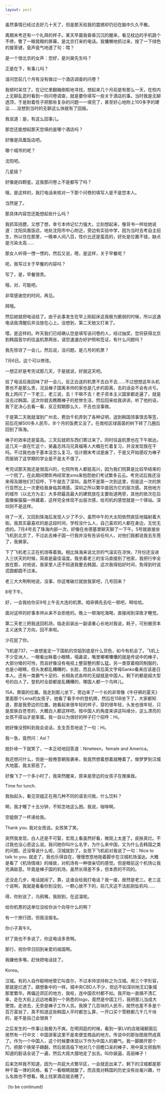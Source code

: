 ```yaml
---
layout: post
---
```

虽然事情已经过去好几十天了，但是那天给我的震撼却仍旧在脑中久久不散。
  
离期末考还有一个礼拜的样子。某天早晨我昏昏沉沉的醒来，看见枕边的手机跳个不停，瞥了一眼晃眼的屏幕，是北京打来的电话。我慵懒地抓过来，按了一下绿色的接答键，瓮声瓮气地道了句：喂？
  
是一个很北京的女声：您好，是刘昊先生吗？
  
正是在下，有事儿吗？
  
请问您前几个月有没有做过一个酒店调查的问卷？
  
我顿时呆住了。在记忆里翻箱倒柜地寻找，想起来几个月前是有那么一天，在校内上无聊乱逛时看到一则问卷调查，就是要你填写一些关于酒店的事。当时我是无聊透顶，于是耐着性子把那些复杂的问题一一填完了，甚至好心地附上100多字的建议……没想到当时的无聊这么快就有了回报。
  
我说道：是，有这么回事儿。
  
那您还能想起那天您填的是哪个酒店吗？
  
好像是凤凰饭店吧。
  
哪个城市的呢？
  
沈阳吧。
  
几星级？
  
好像是四颗星。这我那问卷上不是都写了吗？
  
哦，是这样的，我打电话来核对一下那个问卷的填写人是不是您本人。
  
当然是了。
  
那具体内容您还能想起些什么吗？
  
我抓耳挠腮，又想了想，幸亏本帅记忆力强大，立刻想起来，像背书一样给她说道：沈阳凤凰饭店，地处沈阳市中心附近，旁边有实验中学，因为当时去考自主招生，所以住在那里，一晚单人间八百，性价比还是蛮高的，好处是位置不错，缺点是污染太高……
  
那女人听得一愣一愣的，然后又说，嗯，是这样，关于早餐呢？
  
呃，我写过关于早餐的内容吗？
  
写了，是，早餐很贵。
  
哦，对，可能吧。
  
非常感谢您的时间，再见。
  
拜哦。
  
然后她就把电话挂了。由于此事发生在早上刚起床这我极为脆弱的时候，所以这通电话我清醒后并没放在心上。没想到，第二天她又打来了。

喂，是这样的。昨天我们已经确认您是填写该问卷的人，经过抽奖，您将获得北京到韩国首尔的往返机票两张，请您速速办好护照和签证，有什么问题吗？
  
我先惊讶了一会儿，然后说，没问题。是几号的机票？
  
7月6日。这个可以修改。
  
一想正好是考完试那几天，于是就说，好就这天吧。
  
挂了电话后我回味了好一会儿，反正白送的机票不去白不去……不过想想这年头机票也不是那么贵，况且棒子国离本帅的家也是几步的距离，去的话会不会有点亏。我上网问了一下老三，老三说，去！干嘛不去！老子资本主义国家都走遍了，就是没去过韩国，这次你就去瞧瞧棒子的悲惨生活，然后回来给我讲讲。听了他的话，我下定决心去看一看，反正假期那么久，不去也没事做。
  
于是第二天我就溜到广州去，费劲千机弄到了各种证明，送到韩国领事馆去等签，前后花掉500多人民币，半个月的饭费又没了。在南校区绿茵茵的树下转了几圈后回到了珠海。
  
棒子的效率还是蛮高。三天后就把东西们寄过来了。同时往返机票也在下午抵达。这几天一直在忙这个，昊鑫志炜冯兄真福等人大概在忙着复习，并没发现我在干吗。不过我也由于基本没怎么复习，估计期末考试是废了，于是又开始感叹为棒子而报销了这学期的学业是不是太不值了。
  
考完试那天我还是很高兴的，化院所有人都挺高兴，因为我们院算是比较早结束的一个院了。在此期间樊昕冉经常发sms来抱怨她们考试繁多云云。考完试后我还没来得及跟他们打招呼，下午就去了深圳。虽然不是第一次到这里，但是这一次的旅行显然比上一次更给我身临其境感。深圳之所以繁华是因为它的层次感。其他地方的城市（以北方为主）大多把最高最大的建筑放在主要街道两旁，其他的依次在后面像躲猫猫一样藏着，这样完全体现不出层次感，给司机的感觉就是一个驿站。深圳则不是这样。
  
待了一天，又回到珠海后发现人少了不少。虽然中午的大太阳依然疯狂地辐射着大街。我其实最喜欢的是这段时间，学校没什么人，自己喜欢的人都在身边，无忧无虑的。7月4号去了珠海内部一次，好像在肯德基里聊天聊了一下午。5号就直接坐飞机到北京了，不过此去棒子国一行我并没有告诉任何人，对他们我都说我去东莞了，我舅家。

下了飞机老三正在机场等着我。相比珠海来说北京的气温实在凉快，7月份还没进入三伏天的时候，简直是最佳温度。我坐着老三的宝马直接到了他家，我把行李全放在那，对他说，我家里人还不知道我要去韩国，这次我得掐好时间，免得到时说谎圆都圆不过来。
  
老三大大咧咧地说，没事，你这堆破烂就放我家吧，几号回来？
  
8号下午。
  
好，一会我给你买9号上午去大连的机票。咱哥俩先去吃一顿吧，啊哈哈。
  
面对这样的好事本帅从来不会拒绝的。晚上一顿海吃海喝，直接闹到深夜才睡觉。
  
第二天老三把我送回机场，临走前装出一副语重心长地对我说，耗子，可别被资本主义迷失了方向，回不来啦。
  
少花屁了你。

飞机是737，一直想鉴定一下国航的空姐到底是什么货色，如今有机会了。飞机上不少亚洲人，一眼看出眯着小眼睛，塌鼻梁，嘴里嘟嘟囔囔的就是传说中的棒子，大部分矮的可怜，而且好像没有电视上整容整的那么猛。另一类穿着相同制服的，也是小眼睛，但头发都乱糟糟的，长脸，而且从背后英文字母Sanko看来应该是日本人。还有一类霸气十足的、长相各式各样的无疑就是中国人。剩下的都是超大型号的白人了。登机时全部都是乱糟糟的，哪国人都一个鸟样儿。
  
15A，靠窗的位置。我走到那儿坐下，旁边来了一个长的非常像《牛仔裤的夏天》里面那个Lena的女孩子，她看了看手中的登机牌，然后在15B坐下了。大家都知道，那是我旁边的位置。她看起来很年轻的样子，穿的很年轻，头发也很年轻，只是皮肤白苍苍的，大概白人都这样吧。按中国人的角度来讲这叫缘分，这么漂亮的女孩不搭讪才是笨蛋。我一自以为很好的样子打个招呼：Hi。
  
她好像没预料到我会说话，支支吾吾地说了一句：Hi。
  
我一急，竟然问：Asl？
  
她扑哧一下就笑了，一本正经地回答道：Nineteen，female and America。
  
我还想问什么，但是一股倦意朝我袭来，我竟然想着想着就睡着了。做梦梦到汉城大地震，我太邪恶了。
  
好像飞了一个多小时了，我突然醒来，原来是旁边的女孩子在推搡我。
  
Time for lunch.
  
我抬起头，看见空姐正在用几种不同的语言问我，什么饮料？
  
啊，我才睡了十五分钟，不知怎地这么困。我说，咖啡啊。
  
空姐倒了一杯递给我。
  
Thank you. 我对女孩说。女孩笑了笑。
  
突然我发现，白人还是不可娶，宏观上看虽然好看，微观上太差了。皮肤真烂。不过我也没心思这么说。我问她你叫什么名字，为什么来中国，又为什么去韩国之类的问题。还没等说什么呢，汉城就到了。女孩下飞机前对我说了一句：Nice to talk to you. 就走了，我也乐得自在，慢慢悠悠地拖着脚步在汉城机场溜达。大概是看了《机场情缘》的缘故，对机场有一种很亲切的感觉。但是眼前这个机场让我充满敌意。毕竟是棒子国的机场，虽然长得差不多，但本质的不同的。
  
还没走几步，电话就闹了。靠，这谁会给我打电话？我一接，居然是老三。老三这个说啊，我就是看看你到没到，一颗心放不下的，前几天这不法航刚坠机吗……
  
得，你别说了，乌鸦嘴，我刚到，在这溜呢。
  
给你机票的这单位没给你派个向导什么的啊？
  
有一个旅行团，但我没报名。
  
你小子真牛X。
  
好了我也不多说了，你这电话多贵啊。
  
那行，祝你早日回到亲爱的祖国啊。
  
我嫌他多嘴，赶快把电话挂了。
  
Korea。

汉城。有的人自作聪明地管它叫首尔，不过本帅坚持称之为汉城。用三个字形容，那就是烂透了。跟想象中的一样。城中央CBD人不少，但远不如深圳地王幻象城那里繁华。再偏近郊区的地方，我呕，连中国农村都不如。我开始一直搞不清汇率，走在大街上远远地看到一个熟悉的logo，竟然是中国工行，我把那儿当成大使馆，走进去，无奈是棒子工作人员。我换了几百块的人民币，居然也差不多是个百万富翁了，真不知道这些韩国人平时都怎么算，一开口买个雪糕都几千几千块的，是不是自己会很爽？
  
之后发生的一件事让我极为不爽。在明洞逛的时候，看到一家LV的店玻璃橱窗后居然有一行中文：中国游客这里不是卖便宜商品的地方。传说中的那张图居然成真了。作为一个中国人，这个时候要体现以下作为中国人的霸气。我一脚踢开那个门，把那个铁架子踢翻，然后居高临下地对几个目瞪口呆的棒子，用中英文把我所知道的脏话全说了一遍，然后大摇大摆地走了出去。叫你装逼，高丽棒子！
  
后来怎样我不知道，因为一共屁大点繁华区，一会就逛出来了。剩下的汉城都是那种千篇一律的风格，看了一看眼睛就酸了。而且我对韩国的历史没有丝毫兴趣，什么名胜也不想看。晚上找家酒店就去睡了。
  
（to be continued)